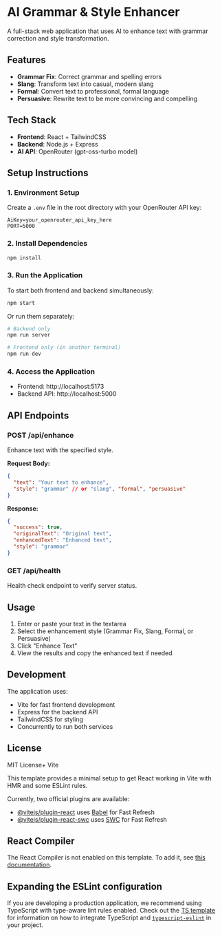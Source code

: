 # AI Grammar & Style Enhancer

A full-stack web application that uses AI to enhance text with grammar correction and style transformation.

## Features

- **Grammar Fix**: Correct grammar and spelling errors
- **Slang**: Transform text into casual, modern slang
- **Formal**: Convert text to professional, formal language
- **Persuasive**: Rewrite text to be more convincing and compelling

## Tech Stack

- **Frontend**: React + TailwindCSS
- **Backend**: Node.js + Express
- **AI API**: OpenRouter (gpt-oss-turbo model)

## Setup Instructions

### 1. Environment Setup

Create a `.env` file in the root directory with your OpenRouter API key:

```env
AiKey=your_openrouter_api_key_here
PORT=5000
```

### 2. Install Dependencies

```bash
npm install
```

### 3. Run the Application

To start both frontend and backend simultaneously:

```bash
npm start
```

Or run them separately:

```bash
# Backend only
npm run server

# Frontend only (in another terminal)
npm run dev
```

### 4. Access the Application

- Frontend: http://localhost:5173
- Backend API: http://localhost:5000

## API Endpoints

### POST /api/enhance

Enhance text with the specified style.

**Request Body:**

```json
{
  "text": "Your text to enhance",
  "style": "grammar" // or "slang", "formal", "persuasive"
}
```

**Response:**

```json
{
  "success": true,
  "originalText": "Original text",
  "enhancedText": "Enhanced text",
  "style": "grammar"
}
```

### GET /api/health

Health check endpoint to verify server status.

## Usage

1. Enter or paste your text in the textarea
2. Select the enhancement style (Grammar Fix, Slang, Formal, or Persuasive)
3. Click "Enhance Text"
4. View the results and copy the enhanced text if needed

## Development

The application uses:

- Vite for fast frontend development
- Express for the backend API
- TailwindCSS for styling
- Concurrently to run both services

## License

MIT License+ Vite

This template provides a minimal setup to get React working in Vite with HMR and some ESLint rules.

Currently, two official plugins are available:

- [@vitejs/plugin-react](https://github.com/vitejs/vite-plugin-react/blob/main/packages/plugin-react) uses [Babel](https://babeljs.io/) for Fast Refresh
- [@vitejs/plugin-react-swc](https://github.com/vitejs/vite-plugin-react/blob/main/packages/plugin-react-swc) uses [SWC](https://swc.rs/) for Fast Refresh

## React Compiler

The React Compiler is not enabled on this template. To add it, see [this documentation](https://react.dev/learn/react-compiler/installation).

## Expanding the ESLint configuration

If you are developing a production application, we recommend using TypeScript with type-aware lint rules enabled. Check out the [TS template](https://github.com/vitejs/vite/tree/main/packages/create-vite/template-react-ts) for information on how to integrate TypeScript and [`typescript-eslint`](https://typescript-eslint.io) in your project.
